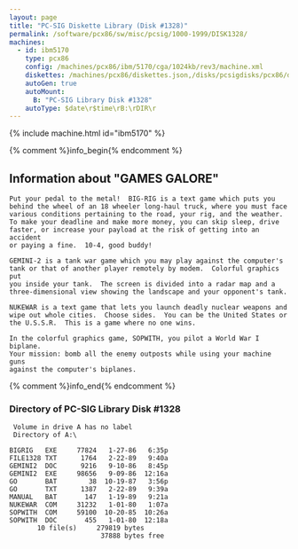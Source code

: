 ```yaml
---
layout: page
title: "PC-SIG Diskette Library (Disk #1328)"
permalink: /software/pcx86/sw/misc/pcsig/1000-1999/DISK1328/
machines:
  - id: ibm5170
    type: pcx86
    config: /machines/pcx86/ibm/5170/cga/1024kb/rev3/machine.xml
    diskettes: /machines/pcx86/diskettes.json,/disks/pcsigdisks/pcx86/diskettes.json
    autoGen: true
    autoMount:
      B: "PC-SIG Library Disk #1328"
    autoType: $date\r$time\rB:\rDIR\r
---
```


{% include machine.html id="ibm5170" %}

{% comment %}info_begin{% endcomment %}

## Information about "GAMES GALORE"

    Put your pedal to the metal!  BIG-RIG is a text game which puts you
    behind the wheel of an 18 wheeler long-haul truck, where you must face
    various conditions pertaining to the road, your rig, and the weather.
    To make your deadline and make more money, you can skip sleep, drive
    faster, or increase your payload at the risk of getting into an accident
    or paying a fine.  10-4, good buddy!
    
    GEMINI-2 is a tank war game which you may play against the computer's
    tank or that of another player remotely by modem.  Colorful graphics put
    you inside your tank.  The screen is divided into a radar map and a
    three-dimensional view showing the landscape and your opponent's tank.
    
    NUKEWAR is a text game that lets you launch deadly nuclear weapons and
    wipe out whole cities.  Choose sides.  You can be the United States or
    the U.S.S.R.  This is a game where no one wins.
    
    In the colorful graphics game, SOPWITH, you pilot a World War I biplane.
    Your mission: bomb all the enemy outposts while using your machine guns
    against the computer's biplanes.
{% comment %}info_end{% endcomment %}


### Directory of PC-SIG Library Disk #1328

     Volume in drive A has no label
     Directory of A:\

    BIGRIG   EXE     77824   1-27-86   6:35p
    FILE1328 TXT      1764   2-22-89   9:40a
    GEMINI2  DOC      9216   9-10-86   8:45p
    GEMINI2  EXE     98656   9-09-86  12:16a
    GO       BAT        38  10-19-87   3:56p
    GO       TXT      1387   2-22-89   9:39a
    MANUAL   BAT       147   1-19-89   9:21a
    NUKEWAR  COM     31232   1-01-80   1:07a
    SOPWITH  COM     59100  10-20-85  10:26a
    SOPWITH  DOC       455   1-01-80  12:18a
           10 file(s)     279819 bytes
                           37888 bytes free
